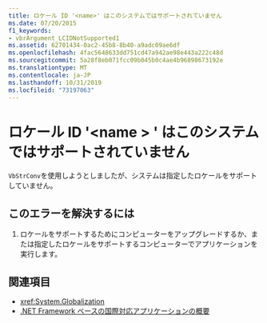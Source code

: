 ```yaml
---
title: ロケール ID '<name>' はこのシステムではサポートされていません
ms.date: 07/20/2015
f1_keywords:
- vbrArgument_LCIDNotSupported1
ms.assetid: 62701434-0ac2-45b8-8b40-a9adc09ae6df
ms.openlocfilehash: 4fac5648633dd751cd47a942ae98e443a222c48d
ms.sourcegitcommit: 5a28f8eb071fcc09b045b0c4ae4b96898673192e
ms.translationtype: MT
ms.contentlocale: ja-JP
ms.lasthandoff: 10/31/2019
ms.locfileid: "73197063"
---
```

# <a name="locale-id-name-is-not-supported-on-this-system"></a>ロケール ID '\<name > ' はこのシステムではサポートされていません
`VbStrConv`を使用しようとしましたが、システムは指定したロケールをサポートしていません。  
  
## <a name="to-correct-this-error"></a>このエラーを解決するには  
  
1. ロケールをサポートするためにコンピューターをアップグレードするか、または指定したロケールをサポートするコンピューターでアプリケーションを実行します。  
  
## <a name="see-also"></a>関連項目

- <xref:System.Globalization>
- [.NET Framework ベースの国際対応アプリケーションの概要](/visualstudio/ide/globalizing-and-localizing-applications)
